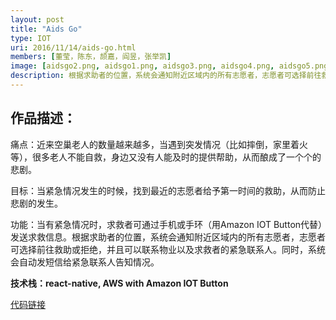 ```yaml
---
layout: post
title: "Aids Go"
type: IOT
uri: 2016/11/14/aids-go.html
members: [董莹，陈东，颉嘉，阎昱，张举凯]
image: [aidsgo2.png, aidsgo1.png, aidsgo3.png, aidsgo4.png, aidsgo5.png, aidsgo6.png]
description: 根据求助者的位置，系统会通知附近区域内的所有志愿者，志愿者可选择前往救助或拒绝，并且可以联系物业以及求救者的紧急联系人。
---
```

<h2>作品描述：</h2>

痛点：近来空巢老人的数量越来越多，当遇到突发情况（比如摔倒，家里着火等），很多老人不能自救，身边又没有人能及时的提供帮助，从而酿成了一个个的悲剧。

目标：当紧急情况发生的时候，找到最近的志愿者给予第一时间的救助，从而防止悲剧的发生。

功能：当有紧急情况时，求救者可通过手机或手环（用Amazon IOT Button代替）发送求救信息。根据求助者的位置，系统会通知附近区域内的所有志愿者，志愿者可选择前往救助或拒绝，并且可以联系物业以及求救者的紧急联系人。同时，系统会自动发短信给紧急联系人告知情况。

<strong>技术栈：react-native, AWS with Amazon IOT Button</strong>

[代码链接][CodeBase]

[CodeBase]: https://github.com/aidsgo/AidsGoApp
